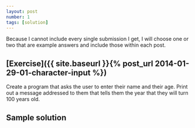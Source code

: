 ```yaml
---
layout: post
number: 1
tags: [solution]
---
```


Because I cannot include every single submission I get, I will choose one or two that are example answers and include those within each post. 

## [Exercise]({{ site.baseurl }}{% post_url 2014-01-29-01-character-input %})

Create a program that asks the user to enter their name and their age. Print out a message addressed to them that tells them the year that they will turn 100 years old. 

## Sample solution

<script src="https://gist.github.com/anonymous/8735461.js"></script>